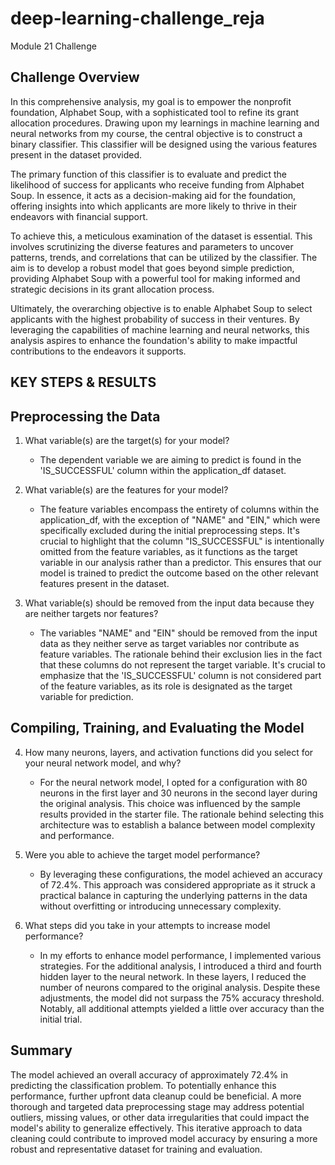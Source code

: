 # deep-learning-challenge_reja
Module 21 Challenge

## Challenge Overview ##

In this comprehensive analysis, my goal is to empower the nonprofit foundation, Alphabet Soup, with a sophisticated tool to refine its grant allocation procedures. Drawing upon my learnings in machine learning and neural networks from my course, the central objective is to construct a binary classifier. This classifier will be designed using the various features present in the dataset provided.

The primary function of this classifier is to evaluate and predict the likelihood of success for applicants who receive funding from Alphabet Soup. In essence, it acts as a decision-making aid for the foundation, offering insights into which applicants are more likely to thrive in their endeavors with financial support.

To achieve this, a meticulous examination of the dataset is essential. This involves scrutinizing the diverse features and parameters to uncover patterns, trends, and correlations that can be utilized by the classifier. The aim is to develop a robust model that goes beyond simple prediction, providing Alphabet Soup with a powerful tool for making informed and strategic decisions in its grant allocation process.

Ultimately, the overarching objective is to enable Alphabet Soup to select applicants with the highest probability of success in their ventures. By leveraging the capabilities of machine learning and neural networks, this analysis aspires to enhance the foundation's ability to make impactful contributions to the endeavors it supports.

## KEY STEPS & RESULTS ##

## Preprocessing the Data  ##

1. What variable(s) are the target(s) for your model?
   - The dependent variable we are aiming to predict is found in the 'IS_SUCCESSFUL' column within the application_df dataset. 

2. What variable(s) are the features for your model?
   - The feature variables encompass the entirety of columns within the application_df, with the exception of "NAME" and "EIN," which were specifically excluded during the initial preprocessing steps. It's crucial to highlight that the column "IS_SUCCESSFUL" is intentionally omitted from the feature variables, as it functions as the target variable in our analysis rather than a predictor. This ensures that our model is trained to predict the outcome based on the other relevant features present in the dataset.

3. What variable(s) should be removed from the input data because they are neither targets nor features?

   - The variables "NAME" and "EIN" should be removed from the input data as they neither serve as target variables nor contribute as feature variables. The rationale behind their exclusion lies in the fact that these columns do not represent the target variable. It's crucial to emphasize that the 'IS_SUCCESSFUL' column is not considered part of the feature variables, as its role is designated as the target variable for prediction.


## Compiling, Training, and Evaluating the Model  ##

4. How many neurons, layers, and activation functions did you select for your neural network model, and why?
   - For the neural network model, I opted for a configuration with 80 neurons in the first layer and 30 neurons in the second layer during the original analysis. This choice was influenced by the sample results provided in the starter file. The rationale behind selecting this architecture was to establish a balance between model complexity and performance.
  
5. Were you able to achieve the target model performance?
   - By leveraging these configurations, the model achieved an accuracy of 72.4%. This approach was considered appropriate as it struck a practical balance in capturing the underlying patterns in the data without overfitting or introducing unnecessary complexity.
     
6. What steps did you take in your attempts to increase model performance?
   - In my efforts to enhance model performance, I implemented various strategies. For the additional analysis, I introduced a third and fourth hidden layer to the neural network. In these layers, I reduced the number of neurons compared to the original analysis. Despite these adjustments, the model did not surpass the 75% accuracy threshold. Notably, all additional attempts yielded a little over accuracy than the initial trial. 

## Summary  ##

The model achieved an overall accuracy of approximately 72.4% in predicting the classification problem. To potentially enhance this performance, further upfront data cleanup could be beneficial. A more thorough and targeted data preprocessing stage may address potential outliers, missing values, or other data irregularities that could impact the model's ability to generalize effectively. This iterative approach to data cleaning could contribute to improved model accuracy by ensuring a more robust and representative dataset for training and evaluation.
